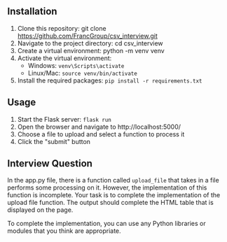 ## Installation
1. Clone this repository: git clone https://github.com/FrancGroup/csv_interview.git
2. Navigate to the project directory: cd  csv_interview
3. Create a virtual environment: python -m venv venv
4. Activate the virtual environment:
   * Windows: `venv\Scripts\activate`
   * Linux/Mac: `source venv/bin/activate`
5. Install the required packages: `pip install -r requirements.txt`


## Usage
1. Start the Flask server: `flask run`
2. Open the browser and navigate to http://localhost:5000/
3. Choose a file to upload and select a function to process it
4. Click the "submit" button


## Interview Question
In the app.py file, there is a function called `upload_file` that takes in a file performs some processing on it. 
However, the implementation of this function is incomplete. 
Your task is to complete the implementation of the upload file function.
The output should complete the HTML table that is displayed on the page.


To complete the implementation, you can use any Python libraries or modules that you think are appropriate.


